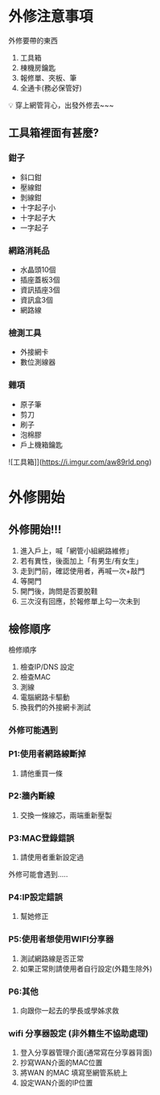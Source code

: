 # 外修注意事項

外修要帶的東西

1. 工具箱
2. 棟機房鑰匙
3. 報修單、夾板、筆
4. 全通卡(務必保管好)

<aside>
💡 穿上網管背心，出發外修去~~~

</aside>

## 工具箱裡面有甚麼?

### 鉗子

- 斜口鉗
- 壓線鉗
- 剝線鉗
- 十字起子小
- 十字起子大
- 一字起子

### 網路消耗品

- 水晶頭10個
- 插座蓋板3個
- 資訊插座3個
- 資訊盒3個
- 網路線

### 檢測工具

- 外接網卡
- 數位測線器

### 雜項

- 原子筆
- 剪刀
- 刷子
- 泡棉膠
- 戶上機箱鑰匙

![工具箱]](https://i.imgur.com/aw89rld.png)

# 外修開始

## 外修開始!!!

1. 進入戶上，喊「網管小組網路維修」
2. 若有異性，後面加上「有男生/有女生」
3. 走到門前，確認使用者，再喊一次+敲門
4. 等開門
5. 開門後，詢問是否要脫鞋
6. 三次沒有回應，於報修單上勾一次未到

## 檢修順序

檢修順序

1. 檢查IP/DNS 設定
2. 檢查MAC
3. 測線
4. 電腦網路卡驅動
5. 換我們的外接網卡測試

### 外修可能遇到

### P1:使用者網路線斷掉

1. 請他重買一條

### P2:牆內斷線

1. 交換一條線芯，兩端重新壓製

### P3:MAC登錄錯誤

1. 請使用者重新設定過

外修可能會遇到…..

### P4:IP設定錯誤

1. 幫她修正

### P5:使用者想使用WIFI分享器

1. 測試網路線是否正常
2. 如果正常則請使用者自行設定(外籍生除外)

### P6:其他

1. 向跟你一起去的學長或學姊求救

### wifi 分享器設定 (非外籍生不協助處理)

1. 登入分享器管理介面(通常寫在分享器背面)
2. 抄寫WAN介面的MAC位置
3. 將WAN 的MAC 填寫至網管系統上
4. 設定WAN介面的IP位置